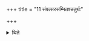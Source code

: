 +++
title = "11 संवत्सरसम्मितश्चतुर्थः"

+++

<details><summary>थिते</summary>

संवत्सरसम्मितश्चतुर्थः ११
</details>
